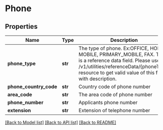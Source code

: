 # Phone

## Properties
Name | Type | Description | Notes
------------ | ------------- | ------------- | -------------
**phone_type** | **str** | The type of phone. Ex:OFFICE, HOME, MOBILE, PRIMARY_MOBILE, FAX. This is a reference data field. Please use /v1/utilities/referenceData/{phoneType} resource to get valid value of this field with description. | [optional] 
**phone_country_code** | **str** | Country code of phone number | [optional] 
**area_code** | **str** | The area code of phone number | [optional] 
**phone_number** | **str** | Applicants phone number | [optional] 
**extension** | **str** | Extension of telephone number | [optional] 

[[Back to Model list]](../README.md#documentation-for-models) [[Back to API list]](../README.md#documentation-for-api-endpoints) [[Back to README]](../README.md)

